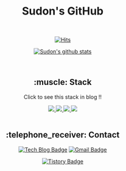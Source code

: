<div align=center>
  
  <h1>Sudon's GitHub</h1>

</div>

<div align=center>
  
</div>

<div align=center>
  <br>
  
  [![Hits](https://hits.seeyoufarm.com/api/count/incr/badge.svg?url=https%3A%2F%2Fgithub.com%2FSudonNoh&count_bg=%23746790&title_bg=%23032D7C&icon=fandom.svg&icon_color=%23FB0000&title=hits&edge_flat=false)](https://hits.seeyoufarm.com)

  [![Sudon's github stats](https://github-readme-stats.vercel.app/api?username=sudonnoh&show_icons=true&theme=highcontrast)](https://github.com/sudonnoh/github-readme-stats)
  
</div>


<div align=center>
  
  <br>
  
  <h2>:muscle: Stack</h2>
  <p>Click to see this stack in blog !!</p>
  <a href="https://axce.tistory.com/category/BackEnd/Python">
    <img src="https://img.shields.io/badge/Python-3766AB?style=flat-square&logo=Python&logoColor=white"/>
  </a>
  <a href="https://axce.tistory.com/category/BackEnd/Django">
    <img src="https://img.shields.io/badge/Django-092E20?style=flat-square&logo=Django&logoColor=white"/>
  </a>
  <a href="https://axce.tistory.com/category/BackEnd/DRF%20Project">
    <img src="https://img.shields.io/badge/DRF-FF3333?style=flat-square&logo=&logoColor=white"/>
  </a>
  <a href="https://axce.tistory.com/category/Mobile/Kotlin">
    <img src="https://img.shields.io/badge/Kotlin-7F52FF?style=flat-square&logo=Kotlin&logoColor=white"/>
  </a>
  
</div>

<div align=center>
  
  <br>
  
  <h2>:telephone_receiver: Contact</h2>
  
  [![Tech Blog Badge](http://img.shields.io/badge/-SudonNoh%20Github-black?style=flat-square&logo=github&link=https://github.com/SudonNoh/)](https://github.com/SudonNoh/)
  [![Gmail Badge](https://img.shields.io/badge/Gmail-d14836?style=flat-square&logo=Gmail&logoColor=white&link=mailto:sudonnoh@gmail.com)](mailto:sudonnoh@gmail.com)
  
  [![Tistory Badge](https://img.shields.io/badge/Blog-AXCE%20Tstory-F78282?style=flat&logoColor=white)](https://axce.tistory.com/)
  
  
</div>

